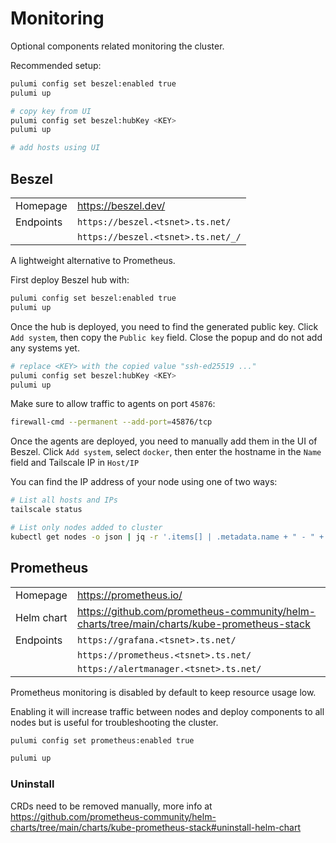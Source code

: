 # Monitoring

Optional components related monitoring the cluster.

Recommended setup:

```sh
pulumi config set beszel:enabled true
pulumi up

# copy key from UI
pulumi config set beszel:hubKey <KEY>
pulumi up

# add hosts using UI
```

## Beszel

|           |                                    |
| --------- | ---------------------------------- |
| Homepage  | https://beszel.dev/                |
| Endpoints | `https://beszel.<tsnet>.ts.net/`   |
|           | `https://beszel.<tsnet>.ts.net/_/` |

A lightweight alternative to Prometheus.

First deploy Beszel hub with:

```sh
pulumi config set beszel:enabled true
pulumi up
```

Once the hub is deployed, you need to find the generated public key. Click `Add system`, then copy the `Public key` field. Close the popup and do not add any systems yet.

```sh
# replace <KEY> with the copied value "ssh-ed25519 ..."
pulumi config set beszel:hubKey <KEY>
pulumi up
```

Make sure to allow traffic to agents on port `45876`:

```sh
firewall-cmd --permanent --add-port=45876/tcp
```

Once the agents are deployed, you need to manually add them in the UI of Beszel. Click `Add system`, select `docker`, then enter the hostname in the `Name` field and Tailscale IP in `Host/IP`

You can find the IP address of your node using one of two ways:

```sh
# List all hosts and IPs
tailscale status

# List only nodes added to cluster
kubectl get nodes -o json | jq -r '.items[] | .metadata.name + " - " + .metadata.annotations["flannel.alpha.coreos.com/public-ip"]'
```

## Prometheus

|            |                                                                                            |
| ---------- | ------------------------------------------------------------------------------------------ |
| Homepage   | https://prometheus.io/                                                                     |
| Helm chart | https://github.com/prometheus-community/helm-charts/tree/main/charts/kube-prometheus-stack |
| Endpoints  | `https://grafana.<tsnet>.ts.net/`                                                          |
|            | `https://prometheus.<tsnet>.ts.net/`                                                       |
|            | `https://alertmanager.<tsnet>.ts.net/`                                                     |

Prometheus monitoring is disabled by default to keep resource usage low.

Enabling it will increase traffic between nodes and deploy components to all nodes but is useful for troubleshooting the cluster.

```sh
pulumi config set prometheus:enabled true

pulumi up
```

### Uninstall

CRDs need to be removed manually, more info at https://github.com/prometheus-community/helm-charts/tree/main/charts/kube-prometheus-stack#uninstall-helm-chart
